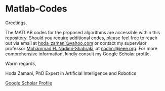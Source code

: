 # Matlab-Codes
Greetings,

The MATLAB codes for the proposed algorithms are accessible within this repository. Should you require additional codes, please feel free to reach out via email at hoda_zamani@yahoo.com or contact my supervisor professor <a href="https://scholar.google.com/citations?user=sT0YnDIAAAAJ&hl=en"> Mohammad H. Nadimi-Shahraki</a>, at nadimi@ieee.org. For more comprehensive information, kindly consult my Google Scholar profile.

Warm regards,<p>
Hoda Zamani, PhD
Expert in Artificial Intelligence and Robotics<p>
[Google Scholar Profile](https://scholar.google.com/citations?user=https://scholar.google.com/citations?user=bpZOZWsAAAAJ&hl=en&user=bpZOZWsAAAAJ)
